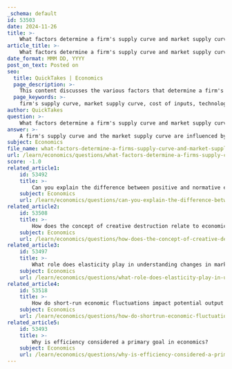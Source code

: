 ```yaml
---
_schema: default
id: 53503
date: 2024-11-26
title: >-
    What factors determine a firm's supply curve and market supply curve?
article_title: >-
    What factors determine a firm's supply curve and market supply curve?
date_format: MMM DD, YYYY
post_on_text: Posted on
seo:
  title: QuickTakes | Economics
  page_description: >-
    This content discusses the various factors that determine a firm's supply curve and the market supply curve, including input costs, technology, desired profits, supplier numbers, government policies, expectations, and market prices.
  page_keywords: >-
    firm's supply curve, market supply curve, cost of inputs, technology, profit margins, number of suppliers, government policies, future market expectations, market price
author: QuickTakes
question: >-
    What factors determine a firm's supply curve and market supply curve?
answer: >-
    A firm's supply curve and the market supply curve are influenced by several key factors:\n\n1. **Cost of Inputs**: Changes in the prices of raw materials, labor, and other inputs can significantly affect a firm's supply curve. If input prices rise, the cost of production increases, which may lead to a leftward shift in the supply curve, indicating a decrease in the quantity supplied at each price level.\n\n2. **Technology**: Technological advancements can enhance production efficiency, allowing firms to produce more at a lower cost. This typically shifts the firm's supply curve to the right, indicating an increase in the quantity supplied at each price level.\n\n3. **Desired Profit Margins**: A firm's desired profit, influenced by its profit margins, also plays a role in determining its supply curve. The price a firm wishes to charge, combined with the quantity it aims to produce, establishes points on the supply curve.\n\n4. **Number of Suppliers**: The market supply curve is derived by summing the quantities that all suppliers are willing to produce at various price levels. An increase in the number of suppliers in the market generally leads to a rightward shift in the market supply curve, as more goods are available at each price.\n\n5. **Government Policies**: Regulations, taxes, and subsidies can impact supply. For instance, subsidies may encourage production, shifting the supply curve to the right, while taxes may have the opposite effect.\n\n6. **Future Market Expectations**: Expectations about future prices can influence current supply. If firms anticipate higher prices in the future, they may withhold some supply now, leading to a leftward shift in the current supply curve.\n\n7. **Market Price**: Changes in the market price of a good lead to movements along the supply curve. As prices increase, firms are generally willing to supply more, resulting in a movement up the supply curve.\n\nIn summary, the firm's supply curve reflects its production decisions based on costs, technology, and profit margins, while the market supply curve aggregates the supply decisions of all firms in the market, influenced by the number of suppliers, government policies, and market conditions.
subject: Economics
file_name: what-factors-determine-a-firms-supply-curve-and-market-supply-curve.md
url: /learn/economics/questions/what-factors-determine-a-firms-supply-curve-and-market-supply-curve
score: -1.0
related_article1:
    id: 53492
    title: >-
        Can you explain the difference between positive and normative economics?
    subject: Economics
    url: /learn/economics/questions/can-you-explain-the-difference-between-positive-and-normative-economics
related_article2:
    id: 53508
    title: >-
        How does the concept of creative destruction relate to economic change?
    subject: Economics
    url: /learn/economics/questions/how-does-the-concept-of-creative-destruction-relate-to-economic-change
related_article3:
    id: 53497
    title: >-
        What role does elasticity play in understanding changes in market equilibrium?
    subject: Economics
    url: /learn/economics/questions/what-role-does-elasticity-play-in-understanding-changes-in-market-equilibrium
related_article4:
    id: 53518
    title: >-
        How do short-run economic fluctuations impact potential output and unemployment?
    subject: Economics
    url: /learn/economics/questions/how-do-shortrun-economic-fluctuations-impact-potential-output-and-unemployment
related_article5:
    id: 53493
    title: >-
        Why is efficiency considered a primary goal in economics?
    subject: Economics
    url: /learn/economics/questions/why-is-efficiency-considered-a-primary-goal-in-economics
---
```


&nbsp;